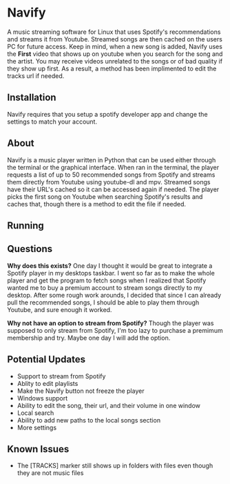 # Navify
A music streaming software for Linux that uses Spotify's recommendations and streams it from Youtube. Streamed songs are then cached on the users PC for future access. Keep in mind, when a new song is added, Navify uses the **First** video that shows up on youtube when you search for the song and the artist. You may receive videos unrelated to the songs or of bad quality if they show up first. As a result, a method has been implimented to edit the tracks url if needed.

Installation
------------
Navify requires that you setup a spotify developer app and change the settings to match your account. 

About
-----
Navify is a music player written in Python that can be used either through the terminal or the graphical interface. When ran in the terminal, the player requests a list of up to 50 recommended songs from Spotify and streams them directly from Youtube using youtube-dl and mpv. Streamed songs have their URL's cached so it can be accessed again if needed. The player picks the first song on Youtube when searching Spotify's results and caches that, though there is a method to edit the file if needed.  

Running
-------



Questions
-----
**Why does this exists?**
One day I thought it would be great to integrate a Spotify player in my desktops taskbar. I went so far as to make the whole player and get the program to fetch songs when I realized that Spotify wanted me to buy a premium account to stream songs directly to my desktop. After some rough work arounds, I decided that since I can already pull the recommended songs, I should be able to play them through Youtube, and sure enough it worked.

**Why not have an option to stream from Spotify?**
Though the player was supposed to only stream from Spotify, I'm too lazy to purchase a premimum membership and try. Maybe one day I will add the option. 

Potential Updates
-----------------
- Support to stream from Spotify
- Ablity to edit playlists
- Make the Navify button not freeze the player
- Windows support
- Ability to edit the song, their url, and their volume in one window
- Local search
- Ability to add new paths to the local songs section
- More settings

Known Issues
------------
- The [TRACKS] marker still shows up in folders with files even though they are not music files
